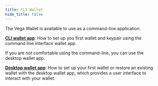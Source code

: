 ```yaml
---
title: CLI Wallet
hide_title: false
---
```


The Vega Wallet is available to use as a command-line application.

**[CLI wallet app](/docs/tools/vega-wallet/cli-wallet/latest/create-wallet)**: How to set up you first wallet and keypair using the command line interface wallet app.

If you are not comfortable using the command-line, you can use the desktop wallet app.

**[Desktop wallet app](/docs/tools/vega-wallet/desktop-app/latest/getting-started)**: How to set up your first wallet or restore an existing wallet with the desktop wallet app, which provides a user interface to interact with your wallet.
